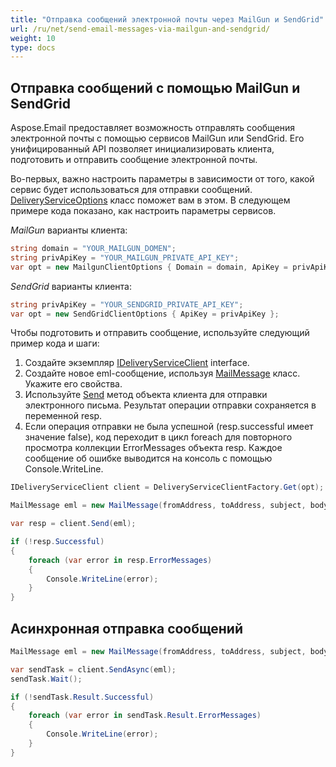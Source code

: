 ```yaml
---
title: "Отправка сообщений электронной почты через MailGun и SendGrid"
url: /ru/net/send-email-messages-via-mailgun-and-sendgrid/
weight: 10
type: docs
---
```


## **Отправка сообщений с помощью MailGun и SendGrid**

Aspose.Email предоставляет возможность отправлять сообщения электронной почты с помощью сервисов MailGun или SendGrid. Его унифицированный API позволяет инициализировать клиента, подготовить и отправить сообщение электронной почты.

Во-первых, важно настроить параметры в зависимости от того, какой сервис будет использоваться для отправки сообщений. [DeliveryServiceOptions](https://reference.aspose.com/email/net/aspose.email.clients.deliveryservice/deliveryserviceoptions/) класс поможет вам в этом. В следующем примере кода показано, как настроить параметры сервисов.

*MailGun* варианты клиента:

```cs
string domain = "YOUR_MAILGUN_DOMEN";
string privApiKey = "YOUR_MAILGUN_PRIVATE_API_KEY";
var opt = new MailgunClientOptions { Domain = domain, ApiKey = privApiKey };
```

*SendGrid* варианты клиента:

```cs
string privApiKey = "YOUR_SENDGRID_PRIVATE_API_KEY";
var opt = new SendGridClientOptions { ApiKey = privApiKey };
```
Чтобы подготовить и отправить сообщение, используйте следующий пример кода и шаги:

1. Создайте экземпляр [IDeliveryServiceClient](https://reference.aspose.com/email/net/aspose.email.clients.deliveryservice/ideliveryserviceclient/) interface.
2. Создайте новое eml-сообщение, используя [MailMessage](https://reference.aspose.com/email/net/aspose.email/mailmessage/) класс. Укажите его свойства.
3. Используйте [Send](https://reference.aspose.com/email/net/aspose.email.clients.deliveryservice/ideliveryserviceclient/send/#ideliveryserviceclientsend-method) метод объекта клиента для отправки электронного письма. Результат операции отправки сохраняется в переменной resp.
4. Если операция отправки не была успешной (resp.successful имеет значение false), код переходит в цикл foreach для повторного просмотра коллекции ErrorMessages объекта resp. Каждое сообщение об ошибке выводится на консоль с помощью Console.WriteLine.

```cs
IDeliveryServiceClient client = DeliveryServiceClientFactory.Get(opt);

MailMessage eml = new MailMessage(fromAddress, toAddress, subject, body);

var resp = client.Send(eml);

if (!resp.Successful)
{
    foreach (var error in resp.ErrorMessages)
    {
        Console.WriteLine(error);
    }
}
```
## **Асинхронная отправка сообщений**

```cs
MailMessage eml = new MailMessage(fromAddress, toAddress, subject, body);

var sendTask = client.SendAsync(eml);
sendTask.Wait();

if (!sendTask.Result.Successful)
{
    foreach (var error in sendTask.Result.ErrorMessages)
    {
        Console.WriteLine(error);
    }
}
```

